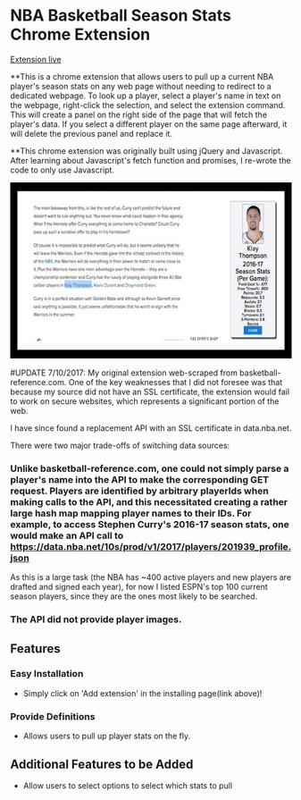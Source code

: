# NBA Basketball Season Stats Chrome Extension

[Extension live][chrome]

[chrome]: https://chrome.google.com/webstore/detail/nba-fantasy/mpcaiajpmmiealhpeoipjmkodgijmccm

**This is a chrome extension that allows users to pull up a current NBA player's season stats on any web page without needing to redirect to a dedicated webpage.
To look up a player, select a player's name in text on the webpage, right-click the selection, and select the extension command. This will create a panel on the right side of the page that will fetch the player's data. If you select a different player on the same page afterward, it will delete the previous panel and replace it.

**This chrome extension was originally built using jQuery and Javascript. After learning about Javascript's fetch function and promises, I re-wrote the code to only use Javascript.

![sample](screenshot.jpg)

#UPDATE 7/10/2017:
My original extension web-scraped from basketball-reference.com. One of the key weaknesses that I did not foresee was that because my source did not have an SSL certificate, the extension would fail to work on secure websites, which represents a significant portion of the web.

I have since found a replacement API with an SSL certificate in data.nba.net.

There were two major trade-offs of switching data sources:
  ### Unlike basketball-reference.com, one could not simply parse a player's name into the API to make the corresponding GET request. Players are identified by arbitrary playerIds when making calls to the API, and this necessitated creating a rather large hash map mapping player names to their IDs. For example, to access Stephen Curry's 2016-17 season stats, one would make an API call to https://data.nba.net/10s/prod/v1/2017/players/201939_profile.json

  As this is a large task (the NBA has ~400 active players and new players are drafted and signed each year), for now I listed ESPN's top 100 current season players, since they are the ones most likely to be searched.
  ### The API did not provide player images.


## Features

### Easy Installation
- Simply click on 'Add extension' in the installing page(link above)!

### Provide Definitions

- Allows users to pull up player stats on the fly.

## Additional Features to be Added

- Allow users to select options to select which stats to pull

